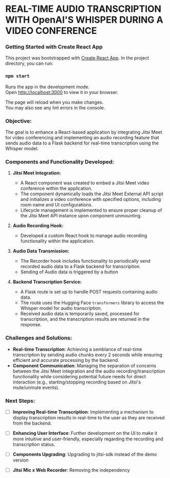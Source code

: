 # REAL-TIME AUDIO TRANSCRIPTION WITH OpenAI'S WHISPER DURING A VIDEO CONFERENCE 

### Getting Started with Create React App

This project was bootstrapped with [Create React App](https://github.com/facebook/create-react-app).
In the project directory, you can run:

### `npm start`

Runs the app in the development mode.\
Open [http://localhost:3000](http://localhost:3000) to view it in your browser.

The page will reload when you make changes.\
You may also see any lint errors in the console.

### Objective:
The goal is to enhance a React-based application by integrating Jitsi Meet for video conferencing and implementing an audio recording feature that sends audio data to a Flask backend for real-time transcription using the Whisper model.

### Components and Functionality Developed:

1. **Jitsi Meet Integration:**
   - A React component was created to embed a Jitsi Meet video conference within the application.
   - The component dynamically loads the Jitsi Meet External API script and initializes a video conference with specified options, including room name and UI configurations.
   - Lifecycle management is implemented to ensure proper cleanup of the Jitsi Meet API instance upon component unmounting.

2. **Audio Recording Hook:**
   - Developed a custom React hook to manage audio recording functionality within the application.

3. **Audio Data Transmission:**
   - The Recorder hook includes functionality to periodically send recorded audio data to a Flask backend for transcription.
   - Sending of Audio data is triggered by a button
     
4. **Backend Transcription Service:**
   - A Flask route is set up to handle POST requests containing audio data.
   - The route uses the Hugging Face `transformers` library to access the Whisper model for audio transcription.
   - Received audio data is temporarily saved, processed for transcription, and the transcription results are returned in the response.


### Challenges and Solutions:
- **Real-time Transcription**: Achieving a semblance of real-time transcription by sending audio chunks every 2 seconds while ensuring efficient and accurate processing by the backend.
- **Component Communication**: Managing the separation of concerns between the Jitsi Meet integration and the audio recording/transcription functionality while considering potential future needs for direct interaction (e.g., starting/stopping recording based on Jitsi's mute/unmute events).

### Next Steps:
- [ ] **Improving Real-time Transcription**: Implementing a mechanism to display transcription results in real-time to the user as they are received from the backend.
- [ ] **Enhancing User Interface**: Further development on the UI to make it more intuitive and user-friendly, especially regarding the recording and transcription status.
- [ ] **Components Upgrading**: Upgrading to jitsi-sdk instead of the demo version
- [ ] **Jitsi Mic x Web Recorder**: Removing the independency 

